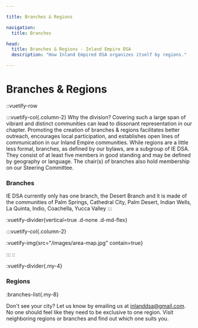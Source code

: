 ```yaml
---

title: Branches & Regions

navigation: 
  title: Branches

head: 
  title: Branches & Regions - Inland Empire DSA
  description: "How Inland Empired DSA organizes itself by regions."

---
```


# Branches & Regions

::vuetify-row

:::vuetify-col{.column-2}
Why the division? Covering such a large span of vibrant and distinct communities can lead to dissonant representation in our chapter. Promoting the creation of branches & regions facilitates better outreach, encourages local participation, and establishes open lines of communication in our Inland Empire communities. While regions are a little less formal, branches, as defined by our bylaws, are a subgroup of IE DSA. They consist of at least five members in good standing and may be defined by geography or language. The chair(s) of branches also hold membership on our Steering Committee. 

### Branches

IE DSA currently only has one branch, the Desert Branch and it is made of the communities of Palm Springs, Cathedral City, Palm Desert, Indian Wells, La Quinta, Indio, Coachella, Yucca Valley 
:::

  :vuetify-divider{vertical=true .d-none .d-md-flex}

:::vuetify-col{.column-2}

  :vuetify-img{src="/images/area-map.jpg" contain=true}

:::
::

:vuetify-divider{.my-4}

### Regions

:branches-list{.my-8}

Don't see your city? Let us know by emailing us at inlanddsa@gmail.com. No one should feel like they need to be exclusive to one region. Visit neighboring regions or branches and find out which one suits you.